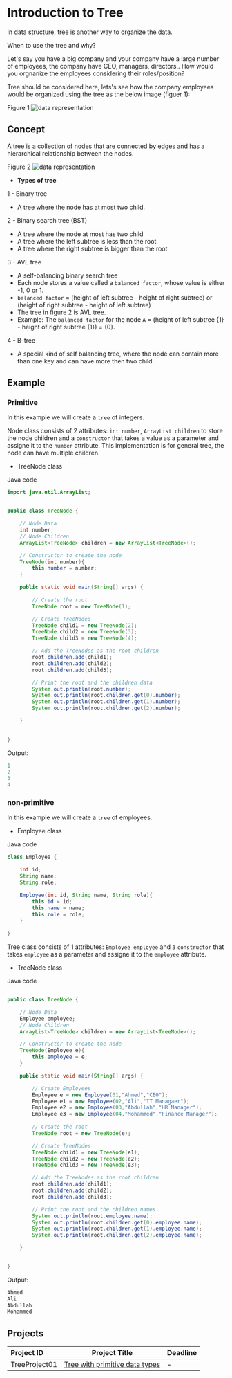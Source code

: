 # Introduction to Tree

In data structure, tree is another way to organize the data.

When to use the tree and why?

Let's say you have a big company and your company have a large number of employees, the company have CEO, managers, directors.. How would you orgnanize the employees considering their roles/position?

Tree should be considered here, lets's see how the company employees would be organized using the tree as the below image (figuer 1):

Figure 1
![data representation](./images/Company-employees-tree.jpg)



## Concept

A tree is a collection of nodes that are connected by edges and has a hierarchical relationship between the nodes.

Figure 2
![data representation](./images/Tree.jpg)



- **Types of tree**

1 - Binary tree

- A tree where the node has at most two child.

2 - Binary search tree (BST)

- A tree where the node at most has two child 
- A tree where the left subtree is less than the root
- A tree where the right subtree is bigger than the root

3 - AVL tree

- A self-balancing binary search tree
- Each node stores a value called a `balanced factor`, whose value is either -1, 0 or 1.
- `balanced factor` = (height of left subtree - height of right subtree) or (height of right subtree - height of left subtree)
- The tree in figure 2 is AVL tree.
- Example: The `balanced factor` for the node `A` = (height of left subtree {1} - height of right subtree {1}) = {0}.
  
4 - B-tree
- A special kind of self balancing tree, where the node can contain more than one key and can have more then two child.


## Example 

### Primitive 

In this example we will create a `tree` of integers.

Node class consists of 2 attributes: `int number`,  `ArrayList children` to store the node children and a `constructor` that takes a value as a parameter and assigne it to the `number` attribute.
This implementation is for general tree, the node can have multiple children.


- TreeNode class

Java code
```java
import java.util.ArrayList;


public class TreeNode {

    // Node Data
    int number;
    // Node Children
    ArrayList<TreeNode> children = new ArrayList<TreeNode>();

    // Constructor to create the node
    TreeNode(int number){
        this.number = number;
    }

    public static void main(String[] args) {
        
        // Create the root
        TreeNode root = new TreeNode(1);

        // Create TreeNodes
        TreeNode child1 = new TreeNode(2);
        TreeNode child2 = new TreeNode(3);
        TreeNode child3 = new TreeNode(4);

        // Add the TreeNodes as the root children
        root.children.add(child1);
        root.children.add(child2);
        root.children.add(child3);

        // Print the root and the children data
        System.out.println(root.number);
        System.out.println(root.children.get(0).number);
        System.out.println(root.children.get(1).number);
        System.out.println(root.children.get(2).number);

    }

    
}
```

Output:
```java
1
2
3
4
```



### non-primitive

In this example we will create a `tree` of employees.

- Employee class

Java code
```java
class Employee {

    int id;
    String name;
    String role;

    Employee(int id, String name, String role){
        this.id = id;
        this.name = name;
        this.role = role;
    }
  
}

```


Tree class consists of 1 attributes: `Employee employee` and a `constructor` that takes `employee` as a parameter and assigne it to the `employee` attribute.


- TreeNode class

Java code
```java

public class TreeNode {

    // Node Data
    Employee employee;
    // Node Children
    ArrayList<TreeNode> children = new ArrayList<TreeNode>();

    // Constructor to create the node
    TreeNode(Employee e){
        this.employee = e;
    }

    public static void main(String[] args) {

        // Create Employees
        Employee e = new Employee(01,"Ahmed","CEO");
        Employee e1 = new Employee(02,"Ali","IT Managaer");
        Employee e2 = new Employee(03,"Abdullah","HR Manager");
        Employee e3 = new Employee(04,"Mohammed","Finance Manager");
        
        // Create the root
        TreeNode root = new TreeNode(e);

        // Create TreeNodes
        TreeNode child1 = new TreeNode(e1);
        TreeNode child2 = new TreeNode(e2);
        TreeNode child3 = new TreeNode(e3);

        // Add the TreeNodes as the root children
        root.children.add(child1);
        root.children.add(child2);
        root.children.add(child3);

        // Print the root and the children names
        System.out.println(root.employee.name);
        System.out.println(root.children.get(0).employee.name);
        System.out.println(root.children.get(1).employee.name);
        System.out.println(root.children.get(2).employee.name);

    }

    
}

```

Output:
```java
Ahmed
Ali
Abdullah
Mohammed
```

## Projects

Project ID | Project Title | Deadline |
|:-----|:-----------:|:-------------|
|TreeProject01| [Tree with primitive data types](projects/introduction-to-tree/01-premetive-tree-creation/README.md) | - | 









